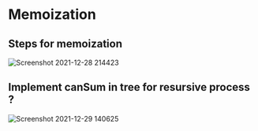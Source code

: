# Memoization 
## Steps for memoization
![Screenshot 2021-12-28 214423](https://user-images.githubusercontent.com/65161301/147584289-9b46ea6b-97c6-4cdf-b39a-1795a8a3db89.png)

## Implement canSum in tree for resursive process ?
![Screenshot 2021-12-29 140625](https://user-images.githubusercontent.com/65161301/147644537-377d5251-2413-41ad-9ed2-0782dd877d6a.png)
